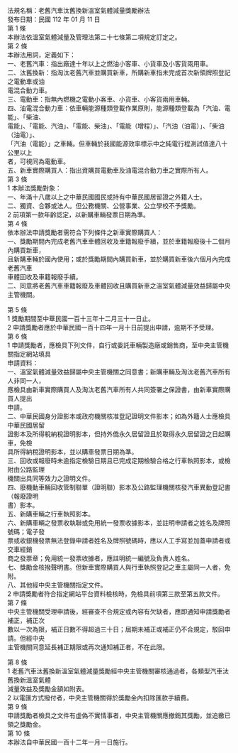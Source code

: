 法規名稱：老舊汽車汰舊換新溫室氣體減量獎勵辦法  
發布日期：民國 112 年 01 月 11 日  
第 1 條  
本辦法依溫室氣體減量及管理法第二十七條第二項規定訂定之。  
第 2 條  
本辦法用詞，定義如下：  
一、老舊汽車：指出廠達十年以上之燃油小客車、小貨車及小客貨兩用車。  
二、汰舊換新：指淘汰老舊汽車並購買新車，所購新車指未完成首次新領牌照登記之電動車或油  
電混合動力車。  
三、電動車：指無內燃機之電動小客車、小貨車、小客貨兩用車輛。  
四、油電混合動力車：依車輛能源種類登載作業原則，能源種類登載為「汽油、電能」、「柴油、  
電能」、「電能、汽油」、「電能、柴油」、「電能（增程）」、「汽油（油電）」、「柴油（油電）」、  
「汽油（電能）」之車輛。但車輛於我國能源效率標示中之純電行程測試值達八十公里以上  
者，可視同為電動車。  
五、新車實際購買人：指出資購買電動車及油電混合動力車之實際所有人。  
第 3 條  
1 本辦法獎勵對象：  
一、年滿十八歲以上之中華民國國民或持有中華民國居留證之外籍人士。  
二、獨資、合夥或法人。但公務機關、公營事業、公立學校不予獎勵。  
2 前項第一款年齡認定，以新購車輛發票日期為準。  
第 4 條  
依本辦法申請獎勵者需符合下列條件之新車實際購買人：  
一、獎勵期間內完成老舊汽車車體回收及車籍報廢手續，並於車籍報廢後十二個月內購買新車，  
且新購車輛於國內使用；或於獎勵期間內購買新車，並於購買新車後六個月內完成老舊汽車  
車體回收及車籍報廢手續。  
二、同意將老舊汽車車籍報廢及車體回收且購買新車之溫室氣體減量效益歸屬中央主管機關。  


第 5 條  
1 獎勵期間至中華民國一百十三年十二月三十一日止。  
2 申請獎勵者應於中華民國一百十四年一月十日前提出申請，逾期不予受理。  
第 6 條  
1 申請獎勵者，應檢具下列文件，自行或委託車輛製造廠或銷售商，至中央主管機關指定網站填具  
申請資料：  
一、溫室氣體減量效益歸屬中央主管機關之同意書；新購車輛及淘汰老舊汽車所有人非同一人，  
應檢具由新車實際購買人及淘汰老舊汽車所有人共同簽署之保證書，由新車實際購買人提出  
申請。  
二、中華民國身分證影本或政府機關核准登記證明文件影本；如為外籍人士應檢具中華民國居留  
證影本及所得稅納稅證明影本，但持外僑永久居留證且於取得永久居留證之日起購車，免檢  
具所得納稅證明影本，並以購車發票日期為準。  
三、回收或報廢時未逾指定檢驗日期且已完成定期檢驗合格之行車執照影本，或檢附由公路監理  
機關出具同等效力之證明文件。  
四、廢機動車輛回收管制聯單（證明聯）影本及公路監理機關核發汽車異動登記書（報廢證明  
書）影本。  
五、新購車輛之行車執照影本。  
六、新購車輛之發票收執聯或免用統一發票收據影本，並註明申請者之姓名及牌照號碼；電子發  
票或收銀機發票無法登錄申請者姓名及牌照號碼時，應以人工手寫並加蓋申請者或交車經銷  
商之發票章；免用統一發票收據者，應註明統一編號及負責人姓名。  
七、獎勵金核撥聲明書。但新車實際購買人與行車執照登記之車主屬同一人者，免附。  
八、其他經中央主管機關指定文件。  
2 申請獎勵者符合指定網站平台資料檢核時，免檢具前項第三款至第五款文件。  
第 7 條  
中央主管機關受理申請後，經審查不合規定或內容有欠缺者，應即通知申請獎勵者補正，補正次  
數以一次為限，補正日數不得超過三十日；屆期未補正或補正仍不合規定，駁回申請。但經中央  
主管機關同意延長補正期限或再次通知補正者，不在此限。  


第 8 條  
1 老舊汽車汰舊換新溫室氣體減量獎勵經中央主管機關審核通過者，各類型汽車汰舊換新溫室氣體  
減量效益及獎勵金額如附表。  
2 以電匯方式撥付者，中央主管機關得於獎勵金內扣除匯款手續費。  
第 9 條  
申請獎勵者檢具之文件有虛偽不實情事者，中央主管機關應撤銷其獎勵，並追繳已領之獎勵金。  
第 10 條  
本辦法自中華民國一百十二年一月一日施行。  


